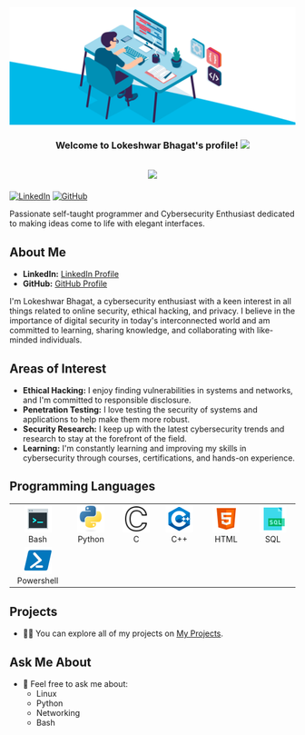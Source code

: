 [![MasterHead](00086-desk-anim-v0.3.gif)]()

<h3 align="center">
  Welcome to Lokeshwar Bhagat's profile!
  <img src="https://media.giphy.com/media/hvRJCLFzcasrR4ia7z/giphy.gif" width="28">
</h3>

<!-- Typing SVG  - https://readme-typing-svg.herokuapp.com/demo/ -->
<h2 align="center">
  <a href="https://git.io/typing-svg"><img src="https://readme-typing-svg.herokuapp.com/?lines=I+am+Lokeshwar+Bhagat;I%27m+Self-taught+Programmer;I+am+an+Cybersecurity+enthusiast;I+am+a+creator;"></a>
  </h2>

[![LinkedIn](https://img.shields.io/badge/LinkedIn-Connect-blue?style=flat-square&logo=linkedin)](https://www.linkedin.com/in/lokeshwarbhagat/)
[![GitHub](https://img.shields.io/badge/GitHub-Follow-blue?style=flat-square&logo=github)](https://github.com/LOKESHWAR-BH4G47)

Passionate self-taught programmer and Cybersecurity Enthusiast dedicated to making ideas come to life with elegant interfaces.

## About Me

- **LinkedIn:** [LinkedIn Profile](https://www.linkedin.com/in/lokeshwarbhagat/)
- **GitHub:** [GitHub Profile](https://github.com/LOKESHWAR-BH4G47)

I'm Lokeshwar Bhagat, a cybersecurity enthusiast with a keen interest in all things related to online security, ethical hacking, and privacy. I believe in the importance of digital security in today's interconnected world and am committed to learning, sharing knowledge, and collaborating with like-minded individuals.

## Areas of Interest

- **Ethical Hacking:** I enjoy finding vulnerabilities in systems and networks, and I'm committed to responsible disclosure.
- **Penetration Testing:** I love testing the security of systems and applications to help make them more robust.
- **Security Research:** I keep up with the latest cybersecurity trends and research to stay at the forefront of the field.
- **Learning:** I'm constantly learning and improving my skills in cybersecurity through courses, certifications, and hands-on experience.

## Programming Languages

<table>
  <tr>
    <td align="center" width="96">
      <a href="#">
        <img src="./images/bash.png" width="48" height="48" alt="Bash" />
      </a>
      <br>Bash
    </td>
    <td align="center" width="96">
      <a href="#">
        <img src="./images/python-original.svg" width="48" height="48" alt="Python" />
      </a>
      <br>Python
    </td>
    <td align="center" width="96">
      <a href="#">
        <img src="./images/c.png" width="48" height="48" alt="C" />
      </a>
      <br>C
    </td>
    <td align="center" width="96">
      <a href="#">
        <img src="/images/c++.png" width="48" height="48" alt="C++" />
      </a>
      <br>C++
    </td>
    <td align="center" width="96">
      <a href="#">
        <img src="./images/html.png" width="48" height="48" alt="HTML" />
      </a>
      <br>HTML
    </td>
    <td align="center" width="96">
      <a href="#">
        <img src="./images/sql.png" width="48" height="48" alt="SQL" />
      </a>
      <br>SQL
    </td>
  </tr>
  <tr>
    <td align="center" width="96">
      <a href="#">
        <img src="./images/power.png" width="48" height="48" alt="Powershell" />
      </a>
      <br>Powershell
    </td>
    
  </tr>
</table>

## Projects

- 👨‍💻 You can explore all of my projects on [My Projects]().

## Ask Me About

- 💬 Feel free to ask me about:
  - Linux
  - Python
  - Networking
  - Bash


